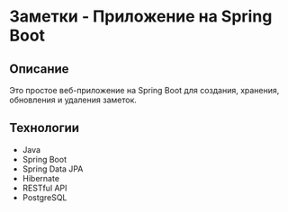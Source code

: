 # Заметки - Приложение на Spring Boot

## Описание

Это простое веб-приложение на Spring Boot для создания, хранения, обновления и удаления заметок.

## Технологии

- Java
- Spring Boot
- Spring Data JPA
- Hibernate
- RESTful API
- PostgreSQL

